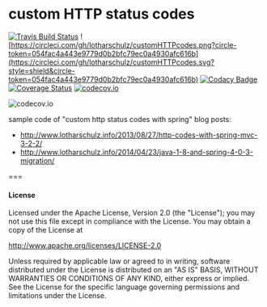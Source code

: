 # custom HTTP status codes
[![Travis Build Status](https://travis-ci.org/lotharschulz/customHTTPcodes.svg)](https://travis-ci.org/lotharschulz/customHTTPcodes) ![https://circleci.com/gh/lotharschulz/customHTTPcodes.png?circle-token=054fac4a443e9779d0b2bfc79ec0a4930afc616b](https://circleci.com/gh/lotharschulz/customHTTPcodes.svg?style=shield&circle-token=054fac4a443e9779d0b2bfc79ec0a4930afc616b) [![Codacy Badge](https://api.codacy.com/project/badge/965cd16bf7b24bc8b03da568b36d679b)](https://www.codacy.com/app/lotharschulz/customHTTPcodes) [![Coverage Status](https://coveralls.io/repos/lotharschulz/customHTTPcodes/badge.svg?branch=featureBranch_testngTests&service=github)](https://coveralls.io/github/lotharschulz/customHTTPcodes?branch=featureBranch_testngTests) [![codecov.io](http://codecov.io/github/lotharschulz/customHTTPcodes/coverage.svg?branch=featureBranch_testngTests)](http://codecov.io/github/lotharschulz/customHTTPcodes?branch=featureBranch_testngTests)

<!--- [![Build Status](https://buildhive.cloudbees.com/job/lotharschulz/job/customHTTPcodes/badge/icon)](https://buildhive.cloudbees.com/job/lotharschulz/job/customHTTPcodes/) -->
![codecov.io](http://codecov.io/github/lotharschulz/customHTTPcodes/branch.svg?branch=featureBranch_testngTests)

sample code of "custom http status codes with spring" blog posts:

* http://www.lotharschulz.info/2013/08/27/http-codes-with-spring-mvc-3-2-2/
* http://www.lotharschulz.info/2014/04/23/java-1-8-and-spring-4-0-3-migration/ 

===
#### License

Licensed under the Apache License, Version 2.0 (the "License");
you may not use this file except in compliance with the License.
You may obtain a copy of the License at

http://www.apache.org/licenses/LICENSE-2.0

Unless required by applicable law or agreed to in writing, software
distributed under the License is distributed on an "AS IS" BASIS,
WITHOUT WARRANTIES OR CONDITIONS OF ANY KIND, either express or implied.
See the License for the specific language governing permissions and
limitations under the License.
